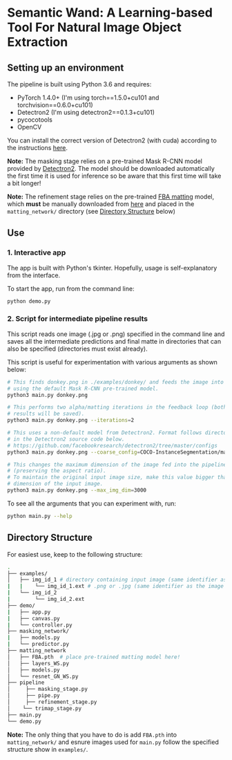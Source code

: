 # Semantic Wand: A Learning-based Tool For Natural Image Object Extraction

## Setting up an environment
The pipeline is built using Python 3.6 and requires:
- PyTorch 1.4.0+ (I'm using torch==1.5.0+cu101 and torchvision==0.6.0+cu101)
- Detectron2 (I'm using detectron2==0.1.3+cu101)
- pycocotools
- OpenCV

You can install the correct version of Detectron2 (with cuda) according to the instructions [here](https://github.com/facebookresearch/detectron2/blob/master/INSTALL.md).

**Note:** The masking stage relies on a pre-trained Mask R-CNN model provided by [Detectron2](https://github.com/facebookresearch/detectron2). The model should be downloaded automatically the first time it is used for inference so be aware that this first time will take a bit longer!

**Note:** The refinement stage relies on the pre-trained [FBA matting](https://github.com/MarcoForte/FBA_Matting) model, which **must** be manually downloaded from [here](https://drive.google.com/file/d/1T_oiKDE_biWf2kqexMEN7ObWqtXAzbB1/view) and placed in the `matting_network/` directory (see [Directory Structure](##directory-structure) below)

## Use
### 1. Interactive app
The app is built with Python's tkinter. Hopefully, usage is self-explanatory from the interface.

To start the app, run from the command line:
```bash
python demo.py
```

### 2. Script for intermediate pipeline results
This script reads one image (.jpg or .png) specified in the command line and saves all the intermediate predictions and final matte in directories that can also be specified (directories must exist already).

This script is useful for experimentation with various arguments as shown below:
```bash
# This finds donkey.png in ./examples/donkey/ and feeds the image into the pipeline
# using the default Mask R-CNN pre-trained model.
python3 main.py donkey.png

# This performs two alpha/matting iterations in the feedback loop (both intermediary
# results will be saved).
python3 main.py donkey.png --iterations=2

# This uses a non-default model from Detectron2. Format follows directory structure
# in the Detectron2 source code below.
# https://github.com/facebookresearch/detectron2/tree/master/configs
python3 main.py donkey.png --coarse_config=COCO-InstanceSegmentation/mask_rcnn_R_101_FPN_3x.yaml

# This changes the maximum dimension of the image fed into the pipeline to 3000 pixels 
# (preserving the aspect ratio). 
# To maintain the original input image size, make this value bigger than the largest 
# dimension of the input image.
python3 main.py donkey.png --max_img_dim=3000
```

To see all the arguments that you can experiment with, run:
```bash
python main.py --help
``` 

## Directory Structure
For easiest use, keep to the following structure:
```bash
.
├── examples/
│   ├── img_id_1 # directory containing input image (same identifier as the image file!)
|   |    └── img_id_1.ext # .png or .jpg (same identifier as the image directory!)
|   └── img_id_2
|        └── img_id_2.ext
├── demo/
|   ├── app.py
|   ├── canvas.py
|   └── controller.py
├── masking_network/
|   ├── models.py
|   └── predictor.py
├── matting_network
│   ├── FBA.pth  # place pre-trained matting model here!
│   ├── layers_WS.py
│   ├── models.py
│   └── resnet_GN_WS.py
├── pipeline
│     ├── masking_stage.py
│     ├── pipe.py
│     ├── refinement_stage.py
│    └── trimap_stage.py
├── main.py
└── demo.py
```

**Note:** The only thing that you have to do is add `FBA.pth` into `matting_network/` and esnure images used for `main.py` follow the specified structure show in `examples/`.